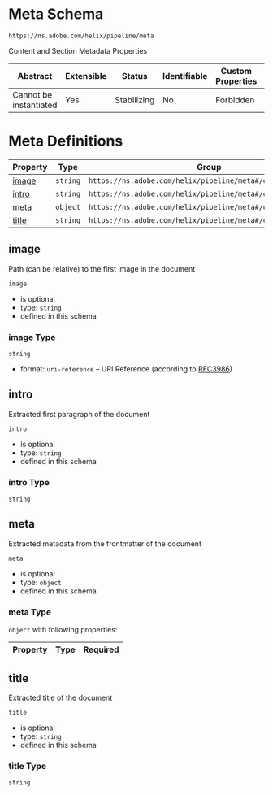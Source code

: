 
# Meta Schema

```
https://ns.adobe.com/helix/pipeline/meta
```

Content and Section Metadata Properties

| Abstract | Extensible | Status | Identifiable | Custom Properties | Additional Properties | Defined In |
|----------|------------|--------|--------------|-------------------|-----------------------|------------|
| Cannot be instantiated | Yes | Stabilizing | No | Forbidden | Permitted | [meta.schema.json](meta.schema.json) |

# Meta Definitions

| Property | Type | Group |
|----------|------|-------|
| [image](#image) | `string` | `https://ns.adobe.com/helix/pipeline/meta#/definitions/meta` |
| [intro](#intro) | `string` | `https://ns.adobe.com/helix/pipeline/meta#/definitions/meta` |
| [meta](#meta) | `object` | `https://ns.adobe.com/helix/pipeline/meta#/definitions/meta` |
| [title](#title) | `string` | `https://ns.adobe.com/helix/pipeline/meta#/definitions/meta` |

## image

Path (can be relative) to the first image in the document

`image`
* is optional
* type: `string`
* defined in this schema

### image Type


`string`
* format: `uri-reference` – URI Reference (according to [RFC3986](https://tools.ietf.org/html/rfc3986))






## intro

Extracted first paragraph of the document

`intro`
* is optional
* type: `string`
* defined in this schema

### intro Type


`string`






## meta

Extracted metadata from the frontmatter of the document

`meta`
* is optional
* type: `object`
* defined in this schema

### meta Type


`object` with following properties:


| Property | Type | Required |
|----------|------|----------|






## title

Extracted title of the document

`title`
* is optional
* type: `string`
* defined in this schema

### title Type


`string`





